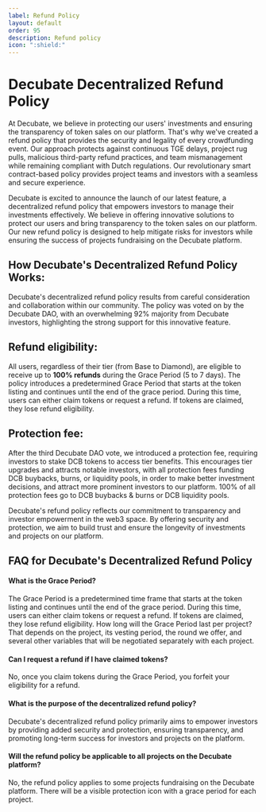```yaml
---
label: Refund Policy
layout: default
order: 95
description: Refund policy
icon: ":shield:"
---
```

# Decubate Decentralized Refund Policy
At Decubate, we believe in protecting our users' investments and ensuring the transparency of token sales on our platform. That's why we've created a refund policy that provides the security and legality of every crowdfunding event. Our approach protects against continuous TGE delays, project rug pulls, malicious third-party refund practices, and team mismanagement while remaining compliant with Dutch regulations. Our revolutionary smart contract-based policy provides project teams and investors with a seamless and secure experience.

Decubate is excited to announce the launch of our latest feature, a decentralized refund policy that empowers investors to manage their investments effectively. We believe in offering innovative solutions to protect our users and bring transparency to the token sales on our platform. Our new refund policy is designed to help mitigate risks for investors while ensuring the success of projects fundraising on the Decubate platform.

## How Decubate's Decentralized Refund Policy Works:
Decubate's decentralized refund policy results from careful consideration and collaboration within our community. The policy was voted on by the Decubate DAO, with an overwhelming 92% majority from Decubate investors, highlighting the strong support for this innovative feature.

## Refund eligibility: 
All users, regardless of their tier (from Base to Diamond), are eligible to receive up to **100% refunds** during the Grace Period (5 to 7 days). The policy introduces a predetermined Grace Period that starts at the token listing and continues until the end of the grace period. During this time, users can either claim tokens or request a refund. If tokens are claimed, they lose refund eligibility.

## Protection fee: 
After the third Decubate DAO vote, we introduced a protection fee, requiring investors to stake DCB tokens to access tier benefits. This encourages tier upgrades and attracts notable investors, with all protection fees funding DCB buybacks, burns, or liquidity pools, in order to make better investment decisions, and attract more prominent investors to our platform. 100% of all protection fees go to DCB buybacks & burns or DCB liquidity pools.

Decubate's refund policy reflects our commitment to transparency and investor empowerment in the web3 space. By offering security and protection, we aim to build trust and ensure the longevity of investments and projects on our platform.

## FAQ for Decubate's Decentralized Refund Policy
#### What is the Grace Period? 
The Grace Period is a predetermined time frame that starts at the token listing and continues until the end of the grace period. During this time, users can either claim tokens or request a refund. If tokens are claimed, they lose refund eligibility.
How long will the Grace Period last per project? That depends on the project, its vesting period, the round we offer, and several other variables that will be negotiated separately with each project.

#### Can I request a refund if I have claimed tokens? 
No, once you claim tokens during the Grace Period, you forfeit your eligibility for a refund.

#### What is the purpose of the decentralized refund policy? 
Decubate's decentralized refund policy primarily aims to empower investors by providing added security and protection, ensuring transparency, and promoting long-term success for investors and projects on the platform.

#### Will the refund policy be applicable to all projects on the Decubate platform? 
No, the refund policy applies to some projects fundraising on the Decubate platform. There will be a visible protection icon with a grace period for each project.